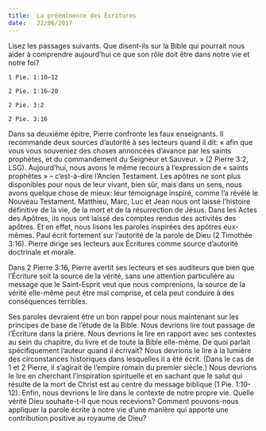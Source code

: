 ```yaml
---
title:  La prééminence des Écritures
date:   22/06/2017
---
```


Lisez les passages suivants. Que disent-ils sur la Bible qui pourrait nous aider à comprendre aujourd’hui ce que  son rôle doit être dans notre vie et notre foi?

`1 Pie. 1:10–12`

`2 Pie. 1:16–20`

`2 Pie. 3:2`

`2 Pie. 3:16`

Dans sa deuxième épitre, Pierre confronte les faux enseignants. Il recommande deux sources d’autorité à ses  lecteurs quand il dit: « afin que vous vous souveniez des choses annoncées d’avance par les saints prophètes, et  du commandement du Seigneur et Sauveur. » (2 Pierre 3:2, LSG). Aujourd’hui, nous avons le même recours à  l’expression de « saints prophètes » – c’est-à-dire l’Ancien Testament. Les apôtres ne sont plus disponibles pour  nous de leur vivant, bien sûr, mais dans un sens, nous avons quelque chose de mieux: leur témoignage inspiré, comme l’a révélé le Nouveau Testament. Matthieu, Marc, Luc et Jean nous ont laissé l’histoire définitive de la  vie, de la mort et de la résurrection de Jésus. Dans les Actes des Apôtres, ils nous ont laissé des comptes rendus  des activités des apôtres. Et en effet, nous lisons les paroles inspirées des apôtres eux-mêmes. Paul écrit  fortement sur l’autorité de la parole de Dieu (2 Timothée 3:16). Pierre dirige ses lecteurs aux Écritures comme  source d’autorité doctrinale et morale. 

Dans 2 Pierre 3:16, Pierre avertit ses lecteurs et ses auditeurs que bien que l’Écriture soit la source de la vérité,  sans une attention particulière au message que le Saint-Esprit veut que nous comprenions, la source de la  vérité elle-même peut être mal comprise, et cela peut conduire à des conséquences terribles. 

Ses paroles devraient être un bon rappel pour nous maintenant sur les principes de base de l’étude de la Bible.  Nous devrions lire tout passage de l’Écriture dans la prière. Nous devrions le lire en rapport avec ses contextes  au sein du chapitre, du livre et de toute la Bible elle-même. De quoi parlait spécifiquement l’auteur quand il  écrivait? Nous devrions le lire à la lumière des circonstances historiques dans lesquelles il a été écrit. (Dans le  cas de 1 et 2 Pierre, il s’agirait de l’empire romain du premier siècle.) Nous devrions le lire en cherchant  l’inspiration spirituelle et en sachant que le salut qui résulte de la mort de Christ est au centre du message  biblique (1 Pie. 1:10-12). Enfin, nous devrions le lire dans le contexte de notre propre vie. Quelle vérité Dieu souhaite-t-Il que nous recevions? Comment pouvons-nous appliquer la parole écrite à notre vie d’une manière  qui apporte une contribution positive au royaume de Dieu?